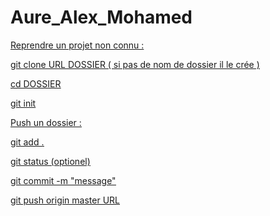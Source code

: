 # Aure_Alex_Mohamed
<u> Reprendre un projet non connu :<u>

git clone URL DOSSIER ( si pas de nom de dossier il le crée )

cd DOSSIER

git init


<u>Push un dossier :<u>

git add .

git status (optionel)

git commit -m "message"

git push origin master URL
